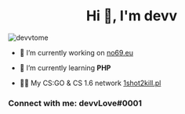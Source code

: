 <h1 align="center">Hi 👋, I'm devv</h1>
<p align="left"> <img src="https://komarev.com/ghpvc/?username=devvtome&label=Profile%20views&color=0e75b6&style=flat" alt="devvtome" /> </p>

- 🔭 I’m currently working on <a href="https://no69.eu/">no69.eu</a>

- 🌱 I’m currently learning **PHP**

- 👨‍💻 My CS:GO & CS 1.6 network <a href="https://1shot2kill.pl/">1shot2kill.pl</a>

<h3 align="left">Connect with me: devvLove#0001</h3>
<p align="left">
</p>
